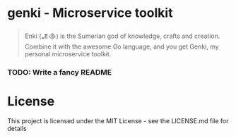 # genki  - Microservice toolkit

> Enki (𒂗𒆠) is the Sumerian god of knowledge, crafts and creation. 
> Combine it with the awesome Go language, and you get Genki, my personal microservice toolkit.

### TODO: Write a fancy README


# License
This project is licensed under the MIT License - see the LICENSE.md file for details